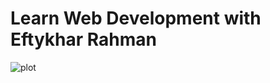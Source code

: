 # Learn Web Development with Eftykhar Rahman
![plot](https://user-images.githubusercontent.com/43452776/262657934-f4142342-dcec-4f05-8784-74b795177ccc.jpg)

